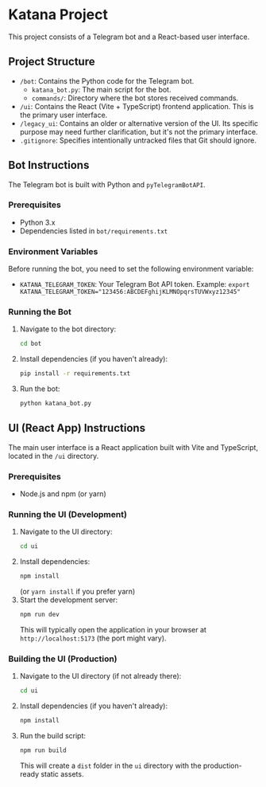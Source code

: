 # Katana Project

This project consists of a Telegram bot and a React-based user interface.

## Project Structure

-   `/bot`: Contains the Python code for the Telegram bot.
    -   `katana_bot.py`: The main script for the bot.
    -   `commands/`: Directory where the bot stores received commands.
-   `/ui`: Contains the React (Vite + TypeScript) frontend application. This is the primary user interface.
-   `/legacy_ui`: Contains an older or alternative version of the UI. Its specific purpose may need further clarification, but it's not the primary interface.
-   `.gitignore`: Specifies intentionally untracked files that Git should ignore.

## Bot Instructions

The Telegram bot is built with Python and `pyTelegramBotAPI`.

### Prerequisites

-   Python 3.x
-   Dependencies listed in `bot/requirements.txt`

### Environment Variables

Before running the bot, you need to set the following environment variable:

-   `KATANA_TELEGRAM_TOKEN`: Your Telegram Bot API token.
    Example: `export KATANA_TELEGRAM_TOKEN="123456:ABCDEFghijKLMNOpqrsTUVWxyz12345"`

### Running the Bot

1.  Navigate to the bot directory:
    ```bash
    cd bot
    ```
2.  Install dependencies (if you haven't already):
    ```bash
    pip install -r requirements.txt
    ```
3.  Run the bot:
    ```bash
    python katana_bot.py
    ```

## UI (React App) Instructions

The main user interface is a React application built with Vite and TypeScript, located in the `/ui` directory.

### Prerequisites

-   Node.js and npm (or yarn)

### Running the UI (Development)

1.  Navigate to the UI directory:
    ```bash
    cd ui
    ```
2.  Install dependencies:
    ```bash
    npm install
    ```
    (or `yarn install` if you prefer yarn)
3.  Start the development server:
    ```bash
    npm run dev
    ```
    This will typically open the application in your browser at `http://localhost:5173` (the port might vary).

### Building the UI (Production)

1.  Navigate to the UI directory (if not already there):
    ```bash
    cd ui
    ```
2.  Install dependencies (if you haven't already):
    ```bash
    npm install
    ```
3.  Run the build script:
    ```bash
    npm run build
    ```
    This will create a `dist` folder in the `ui` directory with the production-ready static assets.
